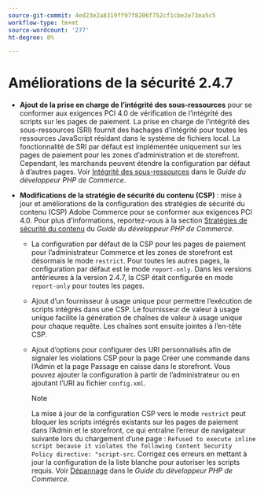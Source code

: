```yaml
---
source-git-commit: 4ed23e2a8319ff97f8206f752cf1cbe2e73ea5c5
workflow-type: tm+mt
source-wordcount: '277'
ht-degree: 0%

---
```

# Améliorations de la sécurité 2.4.7

* **Ajout de la prise en charge de l’intégrité des sous-ressources** pour se conformer aux exigences PCI 4.0 de vérification de l’intégrité des scripts sur les pages de paiement. La prise en charge de l’intégrité des sous-ressources (SRI) fournit des hachages d’intégrité pour toutes les ressources JavaScript résidant dans le système de fichiers local. La fonctionnalité de SRI par défaut est implémentée uniquement sur les pages de paiement pour les zones d’administration et de storefront. Cependant, les marchands peuvent étendre la configuration par défaut à d’autres pages. Voir [Intégrité des sous-ressources](https://developer.adobe.com/commerce/php/development/security/subresource-integrity/) dans le _Guide du développeur PHP de Commerce_.<!--AC-1153-->

* **Modifications de la stratégie de sécurité du contenu (CSP)** : mise à jour et améliorations de la configuration des stratégies de sécurité du contenu (CSP) Adobe Commerce pour se conformer aux exigences PCI 4.0. Pour plus d&#39;informations, reportez-vous à la section [Stratégies de sécurité du contenu](https://developer.adobe.com/commerce/php/development/security/content-security-policies/) du _Guide du développeur PHP de Commerce_. <!--AC-11513-->

   * La configuration par défaut de la CSP pour les pages de paiement pour l’administrateur Commerce et les zones de storefront est désormais le mode `restrict`. Pour toutes les autres pages, la configuration par défaut est le mode `report-only`.  Dans les versions antérieures à la version 2.4.7, la CSP était configurée en mode `report-only` pour toutes les pages.

   * Ajout d’un fournisseur à usage unique pour permettre l’exécution de scripts intégrés dans une CSP. Le fournisseur de valeur à usage unique facilite la génération de chaînes de valeur à usage unique pour chaque requête. Les chaînes sont ensuite jointes à l’en-tête CSP.

   * Ajout d’options pour configurer des URI personnalisés afin de signaler les violations CSP pour la page Créer une commande dans l’Admin et la page Passage en caisse dans le storefront. Vous pouvez ajouter la configuration à partir de l’administrateur ou en ajoutant l’URI au fichier `config.xml`.

     >[!NOTE]
     >
     >La mise à jour de la configuration CSP vers le mode `restrict` peut bloquer les scripts intégrés existants sur les pages de paiement dans l’Admin et le storefront, ce qui entraîne l’erreur de navigateur suivante lors du chargement d’une page : `Refused to execute inline script because it violates the following Content Security Policy directive: "script-src`. Corrigez ces erreurs en mettant à jour la configuration de la liste blanche pour autoriser les scripts requis. Voir [Dépannage](https://developer.adobe.com/commerce/php/development/security/content-security-policies/#troubleshooting) dans le _Guide du développeur PHP de Commerce_.
